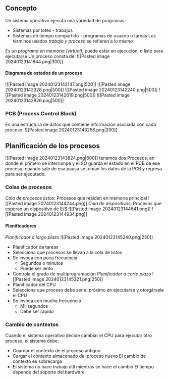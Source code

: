 ## Concepto
Un sistema operativo ejecuta una variedad de programas:
- Sistemas por lotes - trabajos
- Sistemas de tiempo compartido - programas de usuario o tareas
Los términos usados *trabajo y proceso* se refieren a *lo mismo*

*Es un programa en memoria (virtual)*, puede estar en ejecución, o listo para ejecutarse
Un proceso consta de:
![[Pasted image 20240123141844.png|300]]
#### Diagrama de estados de un proceso
![[Pasted image 20240123142147.png|500]]
![[Pasted image 20240123142328.png|500]]
![[Pasted image 20240123142240.png|500]]
![[Pasted image 20240123142619.png|500]]
![[Pasted image 20240123142826.png|500]]

### PCB (Process Control Block)
Es una estructura de datos que contiene información asociada con cada proceso.
![[Pasted image 20240123143256.png|200]]

## Planificación de los procesos
![[Pasted image 20240123143824.png|600]]
tenemos dos Procesos, en donde el primero se interrumpe y el SO guarda el estado en el PCB de ese proceso, cuando sale de esa pausa se toman los datos de la PCB y regresa para ser ejecutado.

### Colas de procesos

*Cola de procesos listos*: Procesos que residen en memoria principal
![[Pasted image 20240123144244.png]]
*Cola de dispositivos*: Procesos que esperan un dispositivo de E/S
![[Pasted image 20240123144641.png]]
![[Pasted image 20240123144934.png]]
#### Planificadores
*Planificador a largo plazo*
![[Pasted image 20240123145240.png|250]]
- Planificador de tareas
- Selecciona que procesos se llevan a la cola de listos
- Se invoca con poca frecuencia
	- Segundos o minutos
	- Puede ser lento
- Controla el grado de multiprogramación
*Planificador a corto plazo*
![[Pasted image 20240123145321.png|250]]
- Planificador del CPU
- Selecciona que proceso debe ser el próximo en ejecutarse y otorgársele el CPU
- Se invoca con mucha frecuencia
	- Milisegundos
	- Debe ser rápido

### Cambio de contextos
Cuando el sistema operativo decide cambiar el CPU para ejecutar otro proceso, el sistema debe:
- Guardar el contexto de el proceso antiguo
- Cargar el contexto almacenado del proceso nuevo
El cambio de contexto es sobrecarga
- El sistema no hace trabajo útil mientras se hace el cambio
El tiempo depende del soporte del hardware
